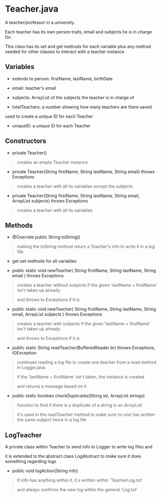 # **Teacher.java**

A teacher/professor in a university.

Each teacher has its own person traits, email 
and subjects he is in charge for.

This class has its set and get methods for each variable
plus any method needed for other classes to interact with
a teacher instance.


## **Variables**

* extends to person: firstName, lastName, birthDate

* email: teacher's email

* subjects: ArrayList of the subjects the teacher is in charge of

* totalTeachers: a number showing how many teachers are there saved

used to create a unique ID for each Teacher

* uniqueID: a unique ID for each Teacher


## **Constructors**

* private Teacher()

> creates an empty Teacher instance

* private Teacher(String firstName, String lastName, String email) throws Exceptions

> creates a teacher with all its variables except the subjects

* private Teacher(String firstName, String lastName, String email, ArrayList<Subject> subjects) throws Exceptions

> creates a teacher with all its variables


## **Methods**

 
* @Override
  public String toString()

> making the toString method return a Teacher's info to write it in a log file

* get set methods for all variables

* public static void newTeacher(
	String firstName, String lastName, 
	String email
	) throws Exceptions

> creates a teacher without subjects if the given 'lastName + firstName' isn't taken up already
>
> and throws to Exceptions if it is

* public static void newTeacher(
	String firstName, String lastName, 
	String email, ArrayList<Subject> subjects
	) throws Exceptions

> creates a teacher with subjects if the given 'lastName + firstName' isn't taken up already
>
> and throws to Exceptions if it is

* public static String readTeacher(BufferedReader br) throws Exceptions, IOException

> continues reading a log file to create one teacher from a read method in Logger.java
>
> if the 'lastName + firstName' isn't taken, the instance is created
>
> and returns a message based on it

* public static boolean checkDuplicates(String str, ArrayList<String> strings)

> function to find if there is a duplicate of a string in an ArrayList
>
> it's used in the readTeacher method to make sure no one has written the same subject twice in a log file


## **LogTeacher**

A private class within Teacher to send info to Logger to write log files and

it is extended to the abstract class LogAbstract to make sure it does something regarding logs


* public void logAction(String info)

> if info has anything within it, it s written within 'TeacherLog.txt'
>
> and always confirms the new log within the general 'Log.txt'

